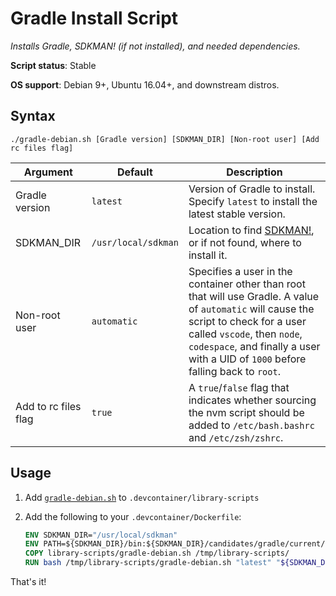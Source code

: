 # Gradle Install Script

*Installs Gradle, SDKMAN! (if not installed), and needed dependencies.*

**Script status**: Stable

**OS support**: Debian 9+, Ubuntu 16.04+, and downstream distros.

## Syntax

```text
./gradle-debian.sh [Gradle version] [SDKMAN_DIR] [Non-root user] [Add rc files flag]
```

|Argument|Default|Description|
|--------|-------|-----------|
|Gradle version|`latest`| Version of Gradle to install. Specify `latest` to install the latest stable version. |
|SDKMAN_DIR|`/usr/local/sdkman`| Location to find [SDKMAN!](https://sdkman.io/), or if not found, where to install it. |
|Non-root user|`automatic`| Specifies a user in the container other than root that will use Gradle. A value of `automatic` will cause the script to check for a user called `vscode`, then `node`, `codespace`, and finally a user with a UID of `1000` before falling back to `root`. |
| Add to rc files flag | `true` | A `true`/`false` flag that indicates whether sourcing the nvm script should be added to `/etc/bash.bashrc` and `/etc/zsh/zshrc`. |

## Usage

1. Add [`gradle-debian.sh`](../gradle-debian.sh) to `.devcontainer/library-scripts`

2. Add the following to your `.devcontainer/Dockerfile`:

    ```Dockerfile
    ENV SDKMAN_DIR="/usr/local/sdkman"
    ENV PATH=${SDKMAN_DIR}/bin:${SDKMAN_DIR}/candidates/gradle/current/bin:${PATH}
    COPY library-scripts/gradle-debian.sh /tmp/library-scripts/
    RUN bash /tmp/library-scripts/gradle-debian.sh "latest" "${SDKMAN_DIR}"
    ```

That's it!

